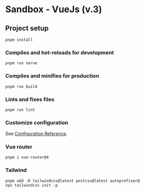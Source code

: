 # Sandbox - VueJs (v.3)

## Project setup
```
pnpm install
```

### Compiles and hot-reloads for development
```
pnpm run serve
```

### Compiles and minifies for production
```
pnpm run build
```

### Lints and fixes files
```
pnpm run lint
```

### Customize configuration
See [Configuration Reference](https://cli.vuejs.org/config/).


### Vue router
``` 
pnpm i vue-router@4 
```
### Tailwind
```
pnpm add -D tailwindcss@latest postcss@latest autoprefixer@
npx tailwindcss init -p
```